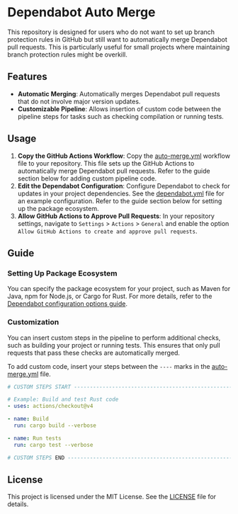 # Dependabot Auto Merge

This repository is designed for users who do not want to set up branch protection rules in GitHub but still want to automatically merge Dependabot pull requests. This is particularly useful for small projects where maintaining branch protection rules might be overkill.

## Features

- **Automatic Merging**: Automatically merges Dependabot pull requests that do not involve major version updates.
- **Customizable Pipeline**: Allows insertion of custom code between the pipeline steps for tasks such as checking compilation or running tests.

## Usage

1. **Copy the GitHub Actions Workflow**: Copy the [auto-merge.yml](.github/workflows/auto-merge.yml) workflow file to your repository. This file sets up the GitHub Actions to automatically merge Dependabot pull requests. Refer to the guide section below for adding custom pipeline code.
2. **Edit the Dependabot Configuration**: Configure Dependabot to check for updates in your project dependencies. See the [dependabot.yml](.github/dependabot.yml) file for an example configuration. Refer to the guide section below for setting up the package ecosystem.
3. **Allow GitHub Actions to Approve Pull Requests**: In your repository settings, navigate to `Settings` > `Actions` > `General` and enable the option `Allow GitHub Actions to create and approve pull requests`.
## Guide

### Setting Up Package Ecosystem

You can specify the package ecosystem for your project, such as Maven for Java, npm for Node.js, or Cargo for Rust. For more details, refer to the [Dependabot configuration options guide](https://docs.github.com/en/code-security/dependabot/dependabot-version-updates/configuration-options-for-the-dependabot.yml-file#package-ecosystem).

### Customization

You can insert custom steps in the pipeline to perform additional checks, such as building your project or running tests. This ensures that only pull requests that pass these checks are automatically merged.

To add custom code, insert your steps between the `----` marks in the [auto-merge.yml](.github/workflows/auto-merge.yml) file.

```yaml
# CUSTOM STEPS START -----------------------------------------------------

# Example: Build and test Rust code
- uses: actions/checkout@v4

- name: Build
  run: cargo build --verbose

- name: Run tests
  run: cargo test --verbose

# CUSTOM STEPS END -------------------------------------------------------
```

## License

This project is licensed under the MIT License. See the [LICENSE](LICENSE) file for details.
